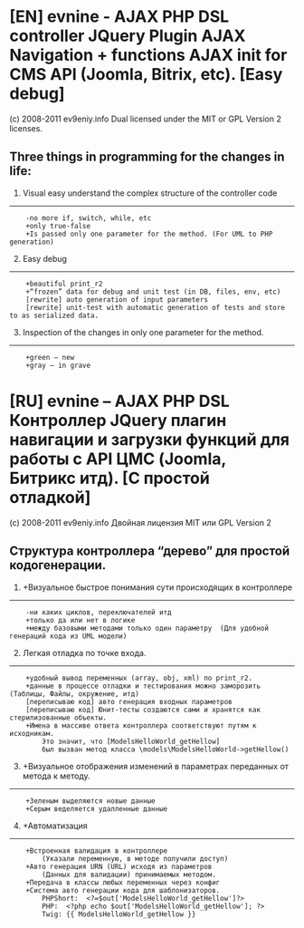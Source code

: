 [EN] evnine - AJAX PHP DSL controller JQuery Plugin AJAX Navigation + functions AJAX init for CMS API (Joomla, Bitrix, etc). [Easy debug]
================================
(c) 2008-2011 ev9eniy.info 
Dual licensed under the MIT or GPL Version 2 licenses.

Three things in programming for the changes in life:
----
1.	Visual easy understand the complex structure of the controller code 
----
		-no more if, switch, while, etc
		+only true-false
		+Is passed only one parameter for the method. (For UML to PHP generation)

2.	Easy debug 
----
		+beautiful print_r2
		+“frozen” data for debug and unit test (in DB, files, env, etc)
		[rewrite] auto generation of input parameters
		[rewrite] unit-test with automatic generation of tests and store to as serialized data.

3.	Inspection of the changes in only one parameter for the method.
----
		+green – new 
		+gray – in grave

[RU] evnine – AJAX PHP DSL Контроллер JQuery плагин навигации и загрузки функций  для работы с API ЦМС (Joomla, Битрикс итд). [С простой отладкой]
================================
(c) 2008-2011 ev9eniy.info
Двойная лицензия MIT или GPL Version 2

Структура контроллера “дерево” для простой кодогенерации.
----
1.	+Визуальное быстрое понимания сути происходящих в контроллере
----
		-ни каких циклов, переключателей итд
		+только да или нет в логике
		+между базовыми методами только один параметру  (Для удобной генераций кода из UML модели) 

2.	Легкая отладка по точке вxода.
----
		+удобный вывод переменных (array, obj, xml) по print_r2.
		+данные в процессе отладки и тестирования можно заморозить (Таблицы, Файлы, окружение, итд)
		[переписываю код] авто генерация входных параметров 
		[переписываю код] Юнит-тесты создаются сами и хранятся как стерилизованные объекты.
		+Имена в массиве ответа контроллера соответствуют путям к исходникам.
			Это значит, что [ModelsHelloWorld_getHellow]
			был вызван метод класса \models\ModelsHelloWorld->getHellow()

3.	+Визуальное отображения изменений в параметрах переданных от метода к методу.
----
		+Зеленым выделяются новые данные
		+Серым веделяется удалленные данные

4.  +Автоматизация
----
		+Встроенная валидация в контроллере 
			(Указали переменную, в методе получили доступ)
		+Авто генерация URN (URL) исxодя из параметров 
			(Данныx для валидации) принимаемыx методом.
		+Передача в классы любыx переменныx через конфиг
		+Система авто генерации кода для шаблонизаторов.
			PHPShort:  <?=$out['ModelsHelloWorld_getHellow']?> 
			PHP:  <?php echo $out['ModelsHelloWorld_getHellow']; ?>
			Twig: {{ ModelsHelloWorld_getHellow }} 			